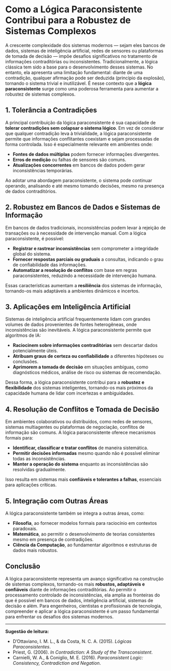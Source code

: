 
# Como a Lógica Paraconsistente Contribui para a Robustez de Sistemas Complexos

A crescente complexidade dos sistemas modernos — sejam eles bancos de dados, sistemas de inteligência artificial, redes de sensores ou plataformas de tomada de decisão — impõe desafios significativos no tratamento de informações contraditórias ou inconsistentes. Tradicionalmente, a lógica clássica tem sido a base para o desenvolvimento desses sistemas. No entanto, ela apresenta uma limitação fundamental: diante de uma contradição, qualquer afirmação pode ser deduzida (princípio da explosão), tornando o sistema trivial e inutilizável. É nesse contexto que a **lógica paraconsistente** surge como uma poderosa ferramenta para aumentar a robustez de sistemas complexos.

## 1. Tolerância a Contradições

A principal contribuição da lógica paraconsistente é sua capacidade de **tolerar contradições sem colapsar o sistema lógico**. Em vez de considerar que qualquer contradição leva à trivialidade, a lógica paraconsistente permite que informações conflitantes coexistam e sejam processadas de forma controlada. Isso é especialmente relevante em ambientes onde:

- **Fontes de dados múltiplas** podem fornecer informações divergentes.
- **Erros de medição** ou falhas de sensores são comuns.
- **Atualizações concorrentes** em bancos de dados podem gerar inconsistências temporárias.

Ao adotar uma abordagem paraconsistente, o sistema pode continuar operando, analisando e até mesmo tomando decisões, mesmo na presença de dados contraditórios.

## 2. Robustez em Bancos de Dados e Sistemas de Informação

Em bancos de dados tradicionais, inconsistências podem levar à rejeição de transações ou à necessidade de intervenção manual. Com a lógica paraconsistente, é possível:

- **Registrar e rastrear inconsistências** sem comprometer a integridade global do sistema.
- **Fornecer respostas parciais ou graduais** a consultas, indicando o grau de confiabilidade das informações.
- **Automatizar a resolução de conflitos** com base em regras paraconsistentes, reduzindo a necessidade de intervenção humana.

Essas características aumentam a **resiliência** dos sistemas de informação, tornando-os mais adaptáveis a ambientes dinâmicos e incertos.

## 3. Aplicações em Inteligência Artificial

Sistemas de inteligência artificial frequentemente lidam com grandes volumes de dados provenientes de fontes heterogêneas, onde inconsistências são inevitáveis. A lógica paraconsistente permite que algoritmos de IA:

- **Raciocinem sobre informações contraditórias** sem descartar dados potencialmente úteis.
- **Atribuam graus de certeza ou confiabilidade** a diferentes hipóteses ou conclusões.
- **Aprimorem a tomada de decisão** em situações ambíguas, como diagnósticos médicos, análise de risco ou sistemas de recomendação.

Dessa forma, a lógica paraconsistente contribui para a **robustez e flexibilidade** dos sistemas inteligentes, tornando-os mais próximos da capacidade humana de lidar com incertezas e ambiguidades.

## 4. Resolução de Conflitos e Tomada de Decisão

Em ambientes colaborativos ou distribuídos, como redes de sensores, sistemas multiagentes ou plataformas de negociação, conflitos de informação são comuns. A lógica paraconsistente oferece mecanismos formais para:

- **Identificar, classificar e tratar conflitos** de maneira sistemática.
- **Permitir decisões informadas** mesmo quando não é possível eliminar todas as inconsistências.
- **Manter a operação do sistema** enquanto as inconsistências são resolvidas gradualmente.

Isso resulta em sistemas mais **confiáveis e tolerantes a falhas**, essenciais para aplicações críticas.

## 5. Integração com Outras Áreas

A lógica paraconsistente também se integra a outras áreas, como:

- **Filosofia**, ao fornecer modelos formais para raciocínio em contextos paradoxais.
- **Matemática**, ao permitir o desenvolvimento de teorias consistentes mesmo em presença de contradições.
- **Ciência da Computação**, ao fundamentar algoritmos e estruturas de dados mais robustos.

## Conclusão

A lógica paraconsistente representa um avanço significativo na construção de sistemas complexos, tornando-os mais **robustos, adaptáveis e confiáveis** diante de informações contraditórias. Ao permitir o processamento controlado de inconsistências, ela amplia as fronteiras do que é possível em bancos de dados, inteligência artificial, sistemas de decisão e além. Para engenheiros, cientistas e profissionais de tecnologia, compreender e aplicar a lógica paraconsistente é um passo fundamental para enfrentar os desafios dos sistemas modernos.

___
**Sugestão de leitura:**  
- D’Ottaviano, I. M. L., & da Costa, N. C. A. (2015). *Lógicas Paraconsistentes*.  
- Priest, G. (2006). *In Contradiction: A Study of the Transconsistent*.  
- Carnielli, W. A., & Coniglio, M. E. (2016). *Paraconsistent Logic: Consistency, Contradiction and Negation*.

